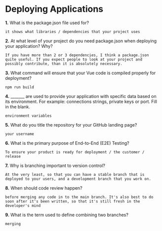 # Deploying Applications

**1.** What is the package.json file used for?
<!-- enter you answer in the space below -->
```
it shows what libraries / dependencies that your project uses
``` 
**2.** At what level of your project do you need package.json when deploying your application? Why?
<!-- enter you answer in the space below -->
```
If you have more than 2 or 3 dependencies, I think a package.json quite useful. If you expect people to look at your project and possibly contribute, than it is absolutely necessary.
```
**3.** What command will ensure that your Vue code is compiled properly for deployment?
<!-- enter you answer in the space below -->
```
npm run build
```
**4.** _______ are used to provide your application with specific data based on its environment. For example: connections strings, private keys or port. Fill in the blank.
<!-- enter you answer in the space below -->
```
environment variables
```
**5.** What do you title the repository for your GitHub landing page?

<!-- enter you answer in the space below -->
```
your username
```
**6.** What is the primary purpose of End-to-End (E2E) Testing?
<!-- enter you answer in the space below -->
```
To ensure your product is ready for deployment / the customer / release
```
**7.** Why is branching important to version control?
<!-- enter you answer in the space below -->
```
At the very least, so that you can have a stable branch that is deployed to your users, and a development branch that you work on.
```
**8.** When should code review happen?
<!-- enter you answer in the space below -->
```
before merging any code in to the main branch. It's also best to do soon after it's been written, so that it's still fresh in the developer's mind
```
**9.** What is the term used to define combining two branches?
<!-- enter you answer in the space below -->
```
merging
```
